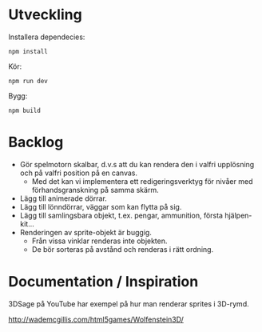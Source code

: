 # Utveckling

Installera dependecies:
```
npm install
```

Kör:
```
npm run dev
```

Bygg:
```
npm build
```


# Backlog

- Gör spelmotorn skalbar, d.v.s att du kan rendera den i valfri upplösning och på valfri position på en canvas.
    - Med det kan vi implementera ett redigeringsverktyg för nivåer med förhandsgranskning på samma skärm.
- Lägg till animerade dörrar.
- Lägg till lönndörrar, väggar som kan flytta på sig.
- Lägg till samlingsbara objekt, t.ex. pengar, ammunition, första hjälpen-kit...
- Renderingen av sprite-objekt är buggig.
    - Från vissa vinklar renderas inte objekten.
    - De bör sorteras på avstånd och renderas i rätt ordning.

# Documentation / Inspiration

3DSage på YouTube har exempel på hur man renderar sprites i 3D-rymd.

http://wademcgillis.com/html5games/Wolfenstein3D/